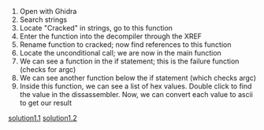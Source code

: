 1. Open with Ghidra
2. Search strings
3. Locate "Cracked" in strings, go to this function
4. Enter the function into the decompiler through the XREF
5. Rename function to cracked; now find references to this function
6. Locate the unconditional call; we are now in the main function
7. We can see a function in the if statement; this is the failure function (checks for argc)
8. We can see another function below the if statement (which checks argc)
9. Inside this function, we can see a list of hex values. Double click 
    to find the value in the dissassembler. Now, we can convert each value to ascii to get our result

[solution1.1](./8ed72c997123baf6bd3ba80e57bb7228.png)
[solution1.2](./30ab1664f078e16468ed3ebc5313436d.png)
